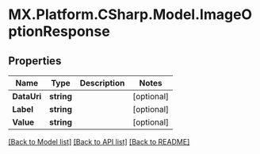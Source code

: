 # MX.Platform.CSharp.Model.ImageOptionResponse

## Properties

Name | Type | Description | Notes
------------ | ------------- | ------------- | -------------
**DataUri** | **string** |  | [optional] 
**Label** | **string** |  | [optional] 
**Value** | **string** |  | [optional] 

[[Back to Model list]](../README.md#documentation-for-models) [[Back to API list]](../README.md#documentation-for-api-endpoints) [[Back to README]](../README.md)

